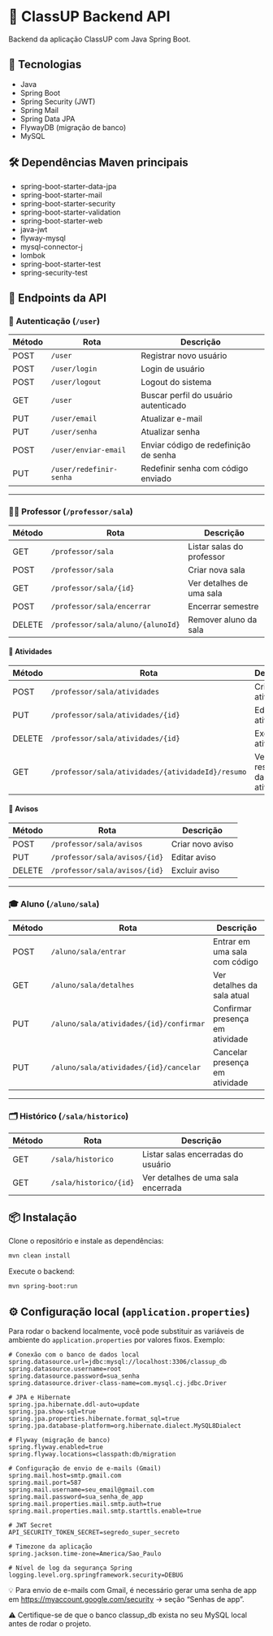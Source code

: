 # 🔧 ClassUP Backend API

Backend da aplicação ClassUP com Java Spring Boot.

## 🚀 Tecnologias

- Java
- Spring Boot
- Spring Security (JWT)
- Spring Mail
- Spring Data JPA
- FlywayDB (migração de banco)
- MySQL

## 🛠️ Dependências Maven principais

- spring-boot-starter-data-jpa
- spring-boot-starter-mail
- spring-boot-starter-security
- spring-boot-starter-validation
- spring-boot-starter-web
- java-jwt
- flyway-mysql
- mysql-connector-j
- lombok
- spring-boot-starter-test
- spring-security-test



## 📡 Endpoints da API

### 🔐 Autenticação (`/user`)
| Método | Rota                     | Descrição                                 |
|--------|--------------------------|-------------------------------------------|
| POST   | `/user`                  | Registrar novo usuário                    |
| POST   | `/user/login`            | Login de usuário                          |
| POST   | `/user/logout`           | Logout do sistema                         |
| GET    | `/user`                  | Buscar perfil do usuário autenticado      |
| PUT    | `/user/email`            | Atualizar e-mail                          |
| PUT    | `/user/senha`            | Atualizar senha                           |
| POST   | `/user/enviar-email`     | Enviar código de redefinição de senha     |
| PUT    | `/user/redefinir-senha`  | Redefinir senha com código enviado        |

---

### 👨‍🏫 Professor (`/professor/sala`)
| Método  | Rota                                      | Descrição                                   |
|---------|-------------------------------------------|---------------------------------------------|
| GET     | `/professor/sala`                         | Listar salas do professor                   |
| POST    | `/professor/sala`                         | Criar nova sala                             |
| GET     | `/professor/sala/{id}`                    | Ver detalhes de uma sala                    |
| POST    | `/professor/sala/encerrar`                | Encerrar semestre                           |
| DELETE  | `/professor/sala/aluno/{alunoId}`         | Remover aluno da sala                       |

#### 📅 Atividades
| Método  | Rota                                              | Descrição                       |
|---------|---------------------------------------------------|---------------------------------|
| POST    | `/professor/sala/atividades`                      | Criar nova atividade            |
| PUT     | `/professor/sala/atividades/{id}`                 | Editar atividade                |
| DELETE  | `/professor/sala/atividades/{id}`                 | Excluir atividade               |
| GET     | `/professor/sala/atividades/{atividadeId}/resumo`| Ver resumo da atividade         |

#### 📢 Avisos
| Método  | Rota                                   | Descrição              |
|---------|----------------------------------------|------------------------|
| POST    | `/professor/sala/avisos`              | Criar novo aviso       |
| PUT     | `/professor/sala/avisos/{id}`         | Editar aviso           |
| DELETE  | `/professor/sala/avisos/{id}`         | Excluir aviso          |

---

### 🎓 Aluno (`/aluno/sala`)
| Método  | Rota                                       | Descrição                         |
|---------|--------------------------------------------|-----------------------------------|
| POST    | `/aluno/sala/entrar`                       | Entrar em uma sala com código     |
| GET     | `/aluno/sala/detalhes`                     | Ver detalhes da sala atual        |
| PUT     | `/aluno/sala/atividades/{id}/confirmar`    | Confirmar presença em atividade   |
| PUT     | `/aluno/sala/atividades/{id}/cancelar`     | Cancelar presença em atividade    |

---

### 🗂️ Histórico (`/sala/historico`)
| Método | Rota                     | Descrição                                |
|--------|--------------------------|------------------------------------------|
| GET    | `/sala/historico`        | Listar salas encerradas do usuário       |
| GET    | `/sala/historico/{id}`   | Ver detalhes de uma sala encerrada       |


## 📦 Instalação

Clone o repositório e instale as dependências:

```bash
mvn clean install
```
Execute o backend:

```bash
mvn spring-boot:run
```
## ⚙️ Configuração local (`application.properties`)

Para rodar o backend localmente, você pode substituir as variáveis de ambiente do `application.properties` por valores fixos. Exemplo:

```properties
# Conexão com o banco de dados local
spring.datasource.url=jdbc:mysql://localhost:3306/classup_db
spring.datasource.username=root
spring.datasource.password=sua_senha
spring.datasource.driver-class-name=com.mysql.cj.jdbc.Driver

# JPA e Hibernate
spring.jpa.hibernate.ddl-auto=update
spring.jpa.show-sql=true
spring.jpa.properties.hibernate.format_sql=true
spring.jpa.database-platform=org.hibernate.dialect.MySQL8Dialect

# Flyway (migração de banco)
spring.flyway.enabled=true
spring.flyway.locations=classpath:db/migration

# Configuração de envio de e-mails (Gmail)
spring.mail.host=smtp.gmail.com
spring.mail.port=587
spring.mail.username=seu_email@gmail.com
spring.mail.password=sua_senha_de_app
spring.mail.properties.mail.smtp.auth=true
spring.mail.properties.mail.smtp.starttls.enable=true

# JWT Secret
API_SECURITY_TOKEN_SECRET=segredo_super_secreto

# Timezone da aplicação
spring.jackson.time-zone=America/Sao_Paulo

# Nível de log da segurança Spring
logging.level.org.springframework.security=DEBUG
```

💡 Para envio de e-mails com Gmail, é necessário gerar uma senha de app em https://myaccount.google.com/security → seção “Senhas de app”.

⚠️ Certifique-se de que o banco classup_db exista no seu MySQL local antes de rodar o projeto.

